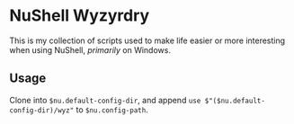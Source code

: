 # NuShell Wyzyrdry

This is my collection of scripts used to make life easier or more interesting
when using NuShell, *primarily* on Windows.

## Usage

Clone into `$nu.default-config-dir`, and append
`use $"($nu.default-config-dir)/wyz"` to `$nu.config-path`.

